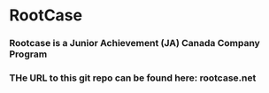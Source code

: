 # RootCase
### Rootcase is a Junior Achievement (JA) Canada Company Program
### THe URL to this git repo can be found here: rootcase.net